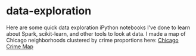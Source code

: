 # data-exploration
Here are some quick data exploration iPython notebooks I've done to learn about Spark, scikit-learn, and other tools to look at data.
I made a map of Chicago neighborhoods clustered by crime proportions here: <a href="https://www.google.com/maps/d/edit?mid=zPbb26wvb3io.kh2-gatBcEVo&usp=sharing">Chicago Crime Map</a>
